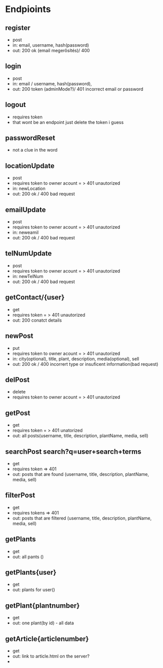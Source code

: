 # Endpioints
## register
- post
- in: email, username, hash(password)
- out: 200 ok (email megerősítés)/ 400 
## login
- post
- in: email / username, hash(password), 
- out: 200 token (adminMode?)/ 401 incorrect email or password
## logout
- requires token
- that wont be an endpoint just delete the token i guess
## passwordReset
- not a clue in the word
## locationUpdate
- post
- requires token to owner acount = > 401 unautorized
- in: newLocation
- out: 200 ok / 400 bad request
## emailUpdate
- post
- requires token to owner acount = > 401 unautorized
- in: neweamil
- out: 200 ok / 400 bad request
## telNumUpdate
- post
- requires token to owner acount = > 401 unautorized
- in: newTelNum
- out: 200 ok / 400 bad request
## getContact/{user}
- get
- requires token = > 401 unautorized
- out: 200 conatct details
## newPost
- put
- requires token to owner acount = > 401 unautorized 
- in: city(optional), title, plant, description, media(optional), sell
- out: 200 ok / 400 incorrert type or insuficent information(bad request)
## delPost
- delete
- requires token to owner acount = > 401 unautorized
## getPost
- get
- requires token = > 401 unatorized
- out: all posts(username, title, description, plantName, media, sell)
## searchPost  search?q=user+search+terms
- get
- requires token => 401
- out: posts that are found (username, title, description, plantName, media, sell)
## filterPost
- get
- requires tokens => 401
- out: posts that are filtered (username, title, description, plantName, media, sell)
## getPlants
- get
- out: all pants ()
## getPlants\{user}
- get
- out: plants for user()
## getPlant\{plantnumber}
- get
- out: one plant(by id) - all data
## getArticle\{articlenumber}
- get
- out: link to article.html on  the server?
- 
